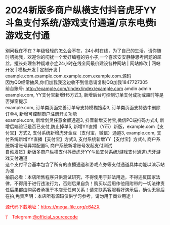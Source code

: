 # 2024新版多商户纵横支付抖音虎牙YY斗鱼支付系统/游戏支付通道/京东电费i游戏支付通

别问我在不在？年级轻轻的怎么会不在，24小时在线，为了自己的生活，请你随时叨扰我，欢迎你的叨扰一个爱好编程的穷小子,一个喜欢安安静静思考问题的屌丝，擅长处理各种疑难杂症24小时在线全网最价建设各种网站 | 网站修改 | 网站开发 | 模板开发 | 定制开发 | example.com.example.com.example.com.example.com.源码<br>因为QQ经常抽风,你们加我我这边收不到信息请复制QQ加我1847727305<br>前台账号: http://example.com//index/index/example.com    amdin   admin<br>example.com, YY支付宝新增H5方式3, 新增后台可控制订单支付成功或超时等是否弹窗提示<br> example.com, 订单类页面完善订单号支持模糊搜索3, 订单类页面支持选中删除订单4, 新增可控制商户注册开关功能<br>example.com, 新增剑灵任意金额通道3, 抖音新增支付宝,微信PC端扫码方式4, 新增后端验证是否已支付,防止掉单5, 新增YY直播（Y币）新版，example.com【支付宝】方式2, 支付系统新增虎牙金豆（支付宝，微信）通道3, example.com, 支付系统新增YY直播【支付宝】方式3, 支付系统新增YY【支付宝】方式4, 商户系统新增账号异常配置5, 商户系统新增账号发起支付测试<br>自动发货】新版多商户纵横支付抖音虎牙YY斗鱼支付系统/游戏支付通道/虎牙游戏支付通道<br>这个支付平台基本包含了所有的直播通道和游戏点券等支付通道具体功能以演示站为准<br>拍前必看：本店所售程序只供测试研究，不得使用于非法用途，不得违反国家法律，不得用于进行违法行为，否则后果自负！购买以后用作他用附带的一切法律责任后果都由购买者承担于本店无任何关系！请先联系客服看好演示后，确认无吴后在拍,免责声明：本店所有源码仅供学习参考，请勿用于商业用途！<br>


<p style="color: red;">源代码下载地址：<a href="https://mega-file.org/c64ZX" style="color: red;">https://mega-file.org/c64ZX</a></p><p style="color: red;"><img src="https://cdn-icons-png.flaticon.com/512/2111/2111646.png" alt="Telegram Icon" style="width: 16px; vertical-align: middle; margin-right: 5px;">Telegram:<a href="https://t.me/official_sourcecode" style="color: red;">@official_sourcecode</a></p>
